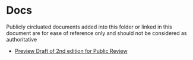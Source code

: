 # Docs

Publicly circluated documents added into this folder or linked in this document are for ease of reference only and should not be considered as authoritative

* [Preview Draft of 2nd edition for Public Review](./DRAFT-CAN_CIOSC-103-1-200XX_D1_2ndE.pdf)